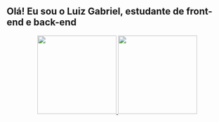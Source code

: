## Olá! Eu sou o Luiz Gabriel, estudante de front-end e back-end 
<div align="center">
  <a href="https://github.com/osgabrielluiz">
  <img height="180em" src="https://github-readme-stats.vercel.app/api?username=osgabrielluiz&show_icons=true&theme=dark&include_all_commits=true&count_private=true"/>
  <img height="180em" src="https://github-readme-stats.vercel.app/api/top-langs/?username=osgabrielluiz&layout=compact&langs_count=7&theme=dark"/>
</div>
